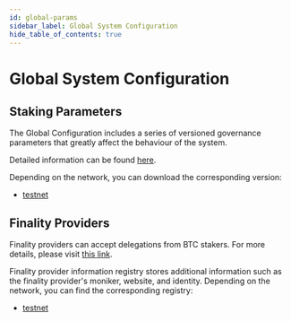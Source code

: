 ```yaml
---
id: global-params
sidebar_label: Global System Configuration
hide_table_of_contents: true
---
```

# Global System Configuration

## Staking Parameters

The Global Configuration includes a series of versioned governance parameters that greatly affect the behaviour of the system.

Detailed information
can be found [here](https://github.com/babylonchain/networks/tree/main/bbn-test-4/parameters).

Depending on the network, you can download the corresponding version:
- [testnet](https://github.com/babylonchain/networks/blob/main/bbn-test-4/parameters/global-params.json)

## Finality Providers
Finality providers can accept delegations from BTC stakers. For more details,
please visit [this link](https://docs.babylonchain.io/docs/user-guides/btc-staking-testnet/finality-providers/overview).

Finality provider information registry stores additional information 
such as the finality provider's moniker, website, and identity.
Depending on the network, you can find the corresponding registry:
- [testnet](https://github.com/babylonchain/networks/tree/main/bbn-test-4/finality-providers)